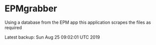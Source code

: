 # EPMgrabber
Using a database from the EPM app this application scrapes the files as required


Latest backup: Sun Aug 25 09:02:01 UTC 2019
